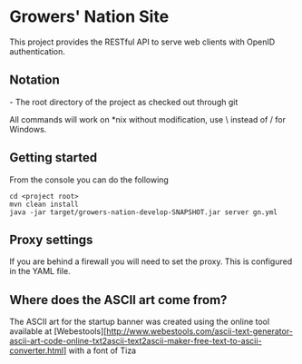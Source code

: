 # Growers' Nation Site

This project provides the RESTful API to serve web clients with OpenID authentication.

## Notation

<project root> - The root directory of the project as checked out through git

All commands will work on *nix without modification, use \ instead of / for Windows.

## Getting started

From the console you can do the following

    cd <project root>
    mvn clean install
    java -jar target/growers-nation-develop-SNAPSHOT.jar server gn.yml

## Proxy settings

If you are behind a firewall you will need to set the proxy. This is configured in the YAML file.

## Where does the ASCII art come from?

The ASCII art for the startup banner was created using the online tool available at
[Webestools][http://www.webestools.com/ascii-text-generator-ascii-art-code-online-txt2ascii-text2ascii-maker-free-text-to-ascii-converter.html]
with a font of Tiza